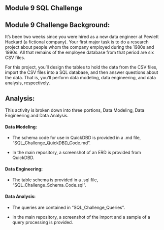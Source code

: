 ## Module 9 SQL Challenge

## Module 9 Challenge Background:
It’s been two weeks since you were hired as a new data engineer at Pewlett Hackard (a fictional company). Your first major task is to do a research project about people whom the company employed during the 1980s and 1990s. All that remains of the employee database from that period are six CSV files.

For this project, you’ll design the tables to hold the data from the CSV files, import the CSV files into a SQL database, and then answer questions about the data. That is, you’ll perform data modeling, data engineering, and data analysis, respectively.

## Analysis:

This activity is broken down into three portions, Data Modeling, Data Engineering and Data Analysis.

#### Data Modeling:

-	The schema code for use in QuickDBD is provided in a .md file, “SQL_Challenge_QuickDBD_Code.md”.

  -	In the main repository, a screenshot of an ERD is provided from QuickDBD.

#### Data Engineering:

-	The table schema is provided in a .sql file, “SQL_Challenge_Schema_Code.sql”.

#### Data Analysis:

-	The queries are contained in “SQL_Challenge_Queries”.

  -	In the main repository, a screenshot of the import and a sample of a query processing is provided.
